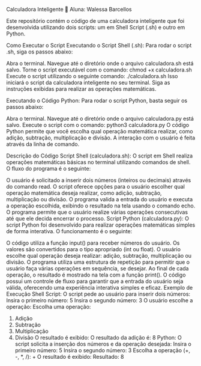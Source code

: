 Calculadora Inteligente 🔢
Aluna: Walessa Barcellos

Este repositório contém o código de uma calculadora inteligente que foi desenvolvida utilizando dois scripts: um em Shell Script (.sh) e outro em Python.

Como Executar o Script
Executando o Script Shell (.sh):
Para rodar o script .sh, siga os passos abaixo:

Abra o terminal.
Navegue até o diretório onde o arquivo calculadora.sh está salvo.
Torne o script executável com o comando:
chmod +x calculadora.sh
Execute o script utilizando o seguinte comando:
./calculadora.sh
Isso iniciará o script da calculadora inteligente no seu terminal. Siga as instruções exibidas para realizar as operações matemáticas.

Executando o Código Python:
Para rodar o script Python, basta seguir os passos abaixo:

Abra o terminal.
Navegue até o diretório onde o arquivo calculadora.py está salvo.
Execute o script com o comando:
python3 calculadora.py
O código Python permite que você escolha qual operação matemática realizar, como adição, subtração, multiplicação e divisão. A interação com o usuário é feita através da linha de comando.

Descrição do Código
Script Shell (calculadora.sh):
O script em Shell realiza operações matemáticas básicas no terminal utilizando comandos de shell. O fluxo do programa é o seguinte:

O usuário é solicitado a inserir dois números (inteiros ou decimais) através do comando read.
O script oferece opções para o usuário escolher qual operação matemática deseja realizar, como adição, subtração, multiplicação ou divisão.
O programa valida a entrada do usuário e executa a operação escolhida, exibindo o resultado na tela usando o comando echo.
O programa permite que o usuário realize várias operações consecutivas até que ele decida encerrar o processo.
Script Python (calculadora.py):
O script Python foi desenvolvido para realizar operações matemáticas simples de forma interativa. O funcionamento é o seguinte:

O código utiliza a função input() para receber números do usuário. Os valores são convertidos para o tipo apropriado (int ou float).
O usuário escolhe qual operação deseja realizar: adição, subtração, multiplicação ou divisão.
O programa utiliza uma estrutura de repetição para permitir que o usuário faça várias operações em sequência, se desejar.
Ao final de cada operação, o resultado é mostrado na tela com a função print().
O código possui um controle de fluxo para garantir que a entrada do usuário seja válida, oferecendo uma experiência interativa simples e eficaz.
Exemplo de Execução
Shell Script:
O script pede ao usuário para inserir dois números:
Insira o primeiro número: 5
Insira o segundo número: 3
O usuário escolhe a operação:
Escolha uma operação:
1. Adição
2. Subtração
3. Multiplicação
4. Divisão
O resultado é exibido:
O resultado da adição é: 8
Python:
O script solicita a inserção dos números e da operação desejada:
Insira o primeiro número: 5
Insira o segundo número: 3
Escolha a operação (+, -, *, /): +
O resultado é exibido:
Resultado: 8
